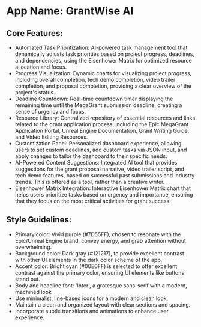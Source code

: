 # **App Name**: GrantWise AI

## Core Features:

- Automated Task Prioritization: AI-powered task management tool that dynamically adjusts task priorities based on project progress, deadlines, and dependencies, using the Eisenhower Matrix for optimized resource allocation and focus.
- Progress Visualization: Dynamic charts for visualizing project progress, including overall completion, tech demo completion, video trailer completion, and proposal completion, providing a clear overview of the project's status.
- Deadline Countdown: Real-time countdown timer displaying the remaining time until the MegaGrant submission deadline, creating a sense of urgency and focus.
- Resource Library: Centralized repository of essential resources and links related to the grant application process, including the Epic MegaGrant Application Portal, Unreal Engine Documentation, Grant Writing Guide, and Video Editing Resources.
- Customization Panel: Personalized dashboard experience, allowing users to set custom deadlines, add custom tasks via JSON input, and apply changes to tailor the dashboard to their specific needs.
- AI-Powered Content Suggestions: Integrated AI tool that provides suggestions for the grant proposal narrative, video trailer script, and tech demo features, based on successful past submissions and industry trends. This is offered as a tool, rather than a creative writer.
- Eisenhower Matrix Integration: Interactive Eisenhower Matrix chart that helps users prioritize tasks based on urgency and importance, ensuring that they focus on the most critical activities for grant success.

## Style Guidelines:

- Primary color: Vivid purple (#7D55FF), chosen to resonate with the Epic/Unreal Engine brand, convey energy, and grab attention without overwhelming.
- Background color: Dark gray (#121217), to provide excellent contrast with other UI elements in the dark color scheme of the app.
- Accent color: Bright cyan (#00E0FF) is selected to offer excellent contrast against the primary color, ensuring UI elements like buttons stand out.
- Body and headline font: 'Inter', a grotesque sans-serif with a modern, machined look
- Use minimalist, line-based icons for a modern and clean look.
- Maintain a clean and organized layout with clear sections and spacing.
- Incorporate subtle transitions and animations to enhance user experience.